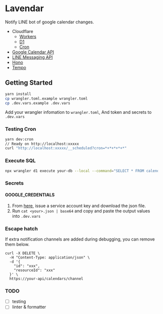 # Lavendar

Notify LINE bot of google calendar changes.

- Cloudflare
  - [Workers](https://developers.cloudflare.com/workers/)
  - [D1](https://developers.cloudflare.com/d1/)
  - [Cron](https://developers.cloudflare.com/workers/configuration/cron-triggers/)
- [Google Calendar API](https://developers.google.com/calendar/api/guides/overview?hl=ja)
- [LINE Messaging API](https://developers.line.biz/ja/docs/messaging-api/)
- [Hono](https://hono.dev/)
- [Tempo](https://github.com/formkit/tempo)

## Getting Started

```bash
yarn install
cp wrangler.toml.example wrangler.toml
cp .dev.vars.example .dev.vars
```

Add your wrangler infomation to `wrangler.toml`, And token and secrets to `.dev.vars`

### Testing Cron

```bash
yarn dev:cron
// Ready on http://localhost:xxxxx
curl "http://localhost:xxxxx/__scheduled?cron=*+*+*+*+*"
```

### Execute SQL

```bash
npx wrangler d1 execute your-db --local --command="SELECT * FROM calendars"
```

### Secrets

#### GOOGLE_CREDENTIALS

1. From [here](https://console.cloud.google.com/iam-admin/serviceaccounts), issue a service account key and download the json file.
2. Run `cat <your>.json | base64` and copy and paste the output values into `.dev.vars`

### Escape hatch

If extra notification channels are added during debugging, you can remove them below.

```
curl -X DELETE \
  -H "Content-Type: application/json" \
  -d '{
    "id": "xxx",
    "resourceId": "xxx"
  }' \
  https://your-api/calendars/channel
```

### TODO

- [ ] testing
- [ ] linter & formatter
